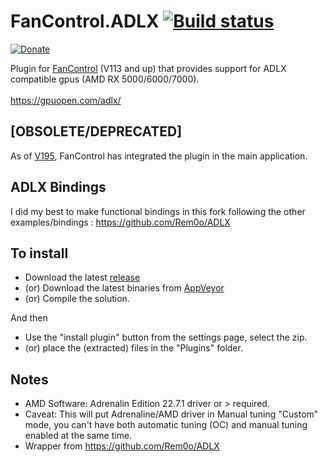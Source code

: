 # FanControl.ADLX [![Build status](https://ci.appveyor.com/api/projects/status/di3028g55s139rwt?svg=true)](https://ci.appveyor.com/project/Rem0o/fancontrol-adlx)

[![Donate](https://img.shields.io/badge/Donate-PayPal-blue.svg?style=flat&logo=paypal)](https://www.paypal.com/cgi-bin/webscr?cmd=_donations&business=N4JPSTUQHRJM8&currency_code=USD&source=url&item_name=Fan+Control)

Plugin for [FanControl](https://github.com/Rem0o/FanControl.Releases) (V113 and up) that provides support for ADLX compatible gpus (AMD RX 5000/6000/7000).
<br/><br/>
https://gpuopen.com/adlx/

## [OBSOLETE/DEPRECATED]

As of [V195](https://github.com/Rem0o/FanControl.Releases/releases/tag/V195), FanControl has integrated the plugin in the main application.

## ADLX Bindings

I did my best to make functional bindings in this fork following the other examples/bindings : https://github.com/Rem0o/ADLX<br/>

## To install

* Download the latest [release](https://github.com/Rem0o/FanControl.ADLX/releases)
* (or) Download the latest binaries from [AppVeyor](https://ci.appveyor.com/project/Rem0o/fancontrol-adlx/build/artifacts)
* (or) Compile the solution.

And then

* Use the "install plugin" button from the settings page, select the zip.
* (or) place the (extracted) files in the "Plugins" folder.

## Notes

* AMD Software: Adrenalin Edition 22.7.1 driver or > required.
* Caveat: This will put Adrenaline/AMD driver in Manual tuning "Custom" mode, you can't have both automatic tuning (OC) and manual tuning enabled at the same time. 
* Wrapper from https://github.com/Rem0o/ADLX

